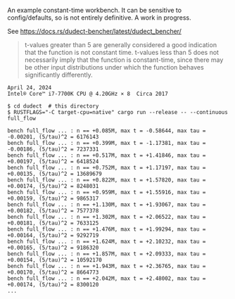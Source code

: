 An example constant-time workbench. It can be sensitive to config/defaults, so is
not entirely definitive. A work in progress.

See <https://docs.rs/dudect-bencher/latest/dudect_bencher/>

> t-values greater than 5 are generally considered a good indication that the function is not constant time. t-values less than 5 does not necessarily imply that the function is constant-time, since there may be other input distributions under which the function behaves significantly differently.

~~~
April 24, 2024
Intel® Core™ i7-7700K CPU @ 4.20GHz × 8  Circa 2017

$ cd dudect  # this directory
$ RUSTFLAGS="-C target-cpu=native" cargo run --release -- --continuous full_flow

bench full_flow ... : n == +0.085M, max t = -0.58644, max tau = -0.00201, (5/tau)^2 = 6176143
bench full_flow ... : n == +0.399M, max t = -1.17381, max tau = -0.00186, (5/tau)^2 = 7237331
bench full_flow ... : n == +0.517M, max t = +1.41846, max tau = +0.00197, (5/tau)^2 = 6418524
bench full_flow ... : n == +0.752M, max t = +1.17197, max tau = +0.00135, (5/tau)^2 = 13689679
bench full_flow ... : n == +0.822M, max t = +1.57820, max tau = +0.00174, (5/tau)^2 = 8248031
bench full_flow ... : n == +0.959M, max t = +1.55916, max tau = +0.00159, (5/tau)^2 = 9865317
bench full_flow ... : n == +1.130M, max t = +1.93067, max tau = +0.00182, (5/tau)^2 = 7577378
bench full_flow ... : n == +1.302M, max t = +2.06522, max tau = +0.00181, (5/tau)^2 = 7633125
bench full_flow ... : n == +1.476M, max t = +1.99294, max tau = +0.00164, (5/tau)^2 = 9292719
bench full_flow ... : n == +1.624M, max t = +2.10232, max tau = +0.00165, (5/tau)^2 = 9186320
bench full_flow ... : n == +1.857M, max t = +2.09333, max tau = +0.00154, (5/tau)^2 = 10592170
bench full_flow ... : n == +1.943M, max t = +2.36765, max tau = +0.00170, (5/tau)^2 = 8664773
bench full_flow ... : n == +2.042M, max t = +2.48002, max tau = +0.00174, (5/tau)^2 = 8300120
...
~~~
